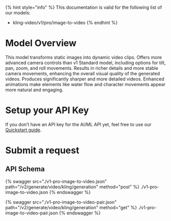 [#references:start]: <> ({ "template": "openapi" })
{% hint style="info" %}
This documentation is valid for the following list of our models:
* kling-video/v1/pro/image-to-video
{% endhint %}

# Model Overview
This model transforms static images into dynamic video clips. Offers more advanced camera controls than v1 Standard model, including options for tilt, pan, zoom, and roll movements. Results in richer details and more stable camera movements, enhancing the overall visual quality of the generated videos. Produces significantly sharper and more detailed videos. Enhanced animations make elements like water flow and character movements appear more natural and engaging.

# Setup your API Key
If you don’t have an API key for the AI/ML API yet, feel free to use our [Quickstart guide](https://docs.aimlapi.com/quickstart/setting-up).

# Submit a request
## API Schema
{% swagger src="./v1-pro-image-to-video.json" path="/v2/generate/video/kling/generation" method="post" %}
./v1-pro-image-to-video.json
{% endswagger %}

{% swagger src="./v1-pro-image-to-video-pair.json" path="/v2/generate/video/kling/generation" method="get" %}
./v1-pro-image-to-video-pair.json
{% endswagger %}

[#references:end]: <> ({})